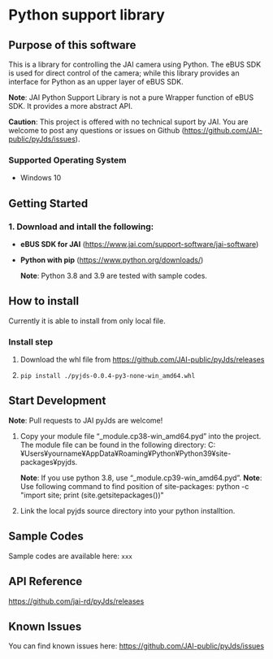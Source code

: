# Python support library

## Purpose of this software
This is a library for controlling the JAI camera using Python. The eBUS SDK is used for direct control of the camera; while this library provides an interface for Python as an upper layer of eBUS SDK.

**Note**: JAI Python Support Library is not a pure Wrapper function of eBUS SDK. It provides a more abstract API.

**Caution**: This project is offered with no technical suport by JAI. You are welcome to post any questions or issues on Github (https://github.com/JAI-public/pyJds/issues).
### Supported Operating System
- Windows 10
## Getting Started
### 1. Download and intall the following: 
- **eBUS SDK for JAI** (https://www.jai.com/support-software/jai-software)
- **Python with pip** (https://www.python.org/downloads/)
  
  **Note**: Python 3.8 and 3.9 are tested with sample codes.

## How to install
Currently it is able to install from only local file.
### Install step
1. Download the whl file from https://github.com/JAI-public/pyJds/releases

2. `pip install ./pyjds-0.0.4-py3-none-win_amd64.whl`
## Start Development

**Note**: Pull requests to JAI pyJds are welcome!
1. Copy your module file “_module.cp38-win_amd64.pyd” into the project. The module file can be found in the following directory: C:¥Users¥yourname¥AppData¥Roaming¥Python¥Python39¥site-packages¥pyjds.

    **Note**: If you use python 3.8, use “_module.cp39-win_amd64.pyd”.
    **Note**: Use following command to find position of site-packages:
              python -c "import site; print (site.getsitepackages())"

2. Link the local pyjds source directory into your python installtion.
## Sample Codes
Sample codes are available here: `xxx`

## API Reference

https://github.com/jai-rd/pyJds/releases

## Known Issues
You can find known issues here: https://github.com/JAI-public/pyJds/issues
